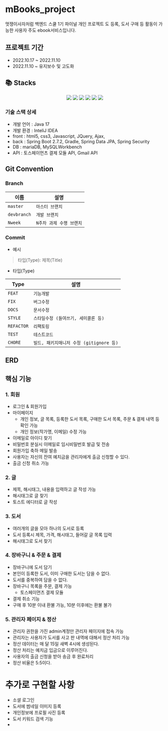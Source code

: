 # mBooks_project
멋쟁이사자처럼 백엔드 스쿨 1기 파이널 개인 프로젝트
도 등록, 도서 구매 등 활동이 가능한 사용자 주도 ebook서비스입니다.

## 프로젝트 기간
- 2022.10.17 ~ 2022.11.10
- 2022.11.10 ~ 유지보수 및 고도화

## 📚 Stacks
<div align=center> 
  <img src="https://img.shields.io/badge/thymeleaf-005F0F?style=for-the-badge&logo=thymeleaf&logoColor=white"> 
  <img src="https://img.shields.io/badge/javascript-F7DF1E?style=for-the-badge&logo=javascript&logoColor=black">
  <img src="https://img.shields.io/badge/java17-007396?style=for-the-badge&logo=java17&logoColor=white"> 
  <img src="https://img.shields.io/badge/spring-6DB33F?style=for-the-badge&logo=spring&logoColor=white"> 
  <img src="https://img.shields.io/badge/mariaDB-003545?style=for-the-badge&logo=mariaDB&logoColor=white">
<img src="https://img.shields.io/badge/SPRING SECURITY-6DB33F?style=for-the-badge&logo=springsecurity&logoColor=white">
</div>

### 기술 스택 상세
- 개발 언어 : Java 17
- 개발 환경 : InteliJ IDEA
- front : html5, css3, Javascript, JQuery, Ajax, 
- back : Spring Boot 2.7.2, Gradle, Spring Data JPA, Spring Security
- DB : mariaDB, MySQLWorkbench
- API : 토스페이먼츠 결제 모듈 API, Gmail API

## Git Convention

### Branch

| 이름          | 설명              |
|-------------|-----------------|
| `master`    | `마스터 브랜치`       |
| `devbranch` | `개발 브랜치`        |
| `Nweek`     | `N주차 과제 수행 브랜치` |

### Commit

- 예시
> 타입(Type): 제목(Title)
- 타입(Type)

|Type             |설명                          |
|----------------|-------------------------------|
|`FEAT`      |`기능개발`           |
|`FIX`       |`버그수정`             |
|`DOCS`      |`문서수정`               |
|`STYLE`     |`스타일수정 (들여쓰기, 세미콜론 등)`  |
|`REFACTOR`     |`리팩토링`  |
|`TEST`     |`테스트코드`  |
|`CHORE`     |`빌드, 패키지매니저 수정 (gitignore 등)`  |



## ERD

## 핵심 기능

### 1. 회원
- 로그인 & 회원가입
- 마이페이지
  - 개인 정보, 글 목록, 등록한 도서 목록, 구매한 도서 목록, 주문 & 결제 내역 등 확인 가능
  - 개인 정보(작가명, 이메일) 수정 가능
- 이메일로 아이디 찾기
- 비밀번호 분실시 이메일로 임시비밀번호 발급 및 전송
- 회원가입 축하 메일 발송
- 사용자는 자신의 잔여 예치금을 관리자에게 출금 신청할 수 있다.
- 출금 신청 취소 가능

### 2. 글
- 제목, 해시태그, 내용을 입력하고 글 작성 가능
- 해시태그로 글 찾기
- 토스트 에디터로 글 작성

### 3. 도서
- 여러개의 글을 모아 하나의 도서로 등록
- 도서 등록시 제목, 가격, 해시태그, 들어갈 글 목록 입력
- 해시태그로 도서 찾기

### 4. 장바구니 & 주문 & 결제
- 장바구니에 도서 담기
- 본인이 등록한 도서, 이미 구매한 도서는 담을 수 없다.
- 도서를 중복하여 담을 수 없다.
- 장바구니 목록을 주문, 결제 가능
  - 토스페이먼츠 결제 모듈
- 결제 취소 기능
- 구매 후 10분 이내 환불 가능, 10분 이후에는 환불 불가

### 5. 관리자 페이지 & 정산
- 관리자 권한을 가진 admin계정만 관리자 페이지에 접속 가능
- 관리자는 사용자가 도서를 사고 판 내역에 대해서 정산 처리 가능
- 정산 데이터는 매 달 15일 새벽 4시에 생성된다.
- 정산 처리는 예치금 입금으로 이루어진다.
- 사용자의 출금 신청을 받아 송금 후 완료처리
- 정산 비율은 5:5이다.

# 추가로 구현할 사항
- 소셜 로그인
- 도서에 썸네일 이미지 등록
- 개인정보에 프로필 사진 등록
- 도서 키워드 검색 기능
- 